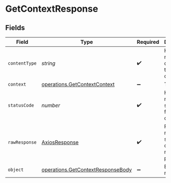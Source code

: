 # GetContextResponse


## Fields

| Field                                                                                         | Type                                                                                          | Required                                                                                      | Description                                                                                   |
| --------------------------------------------------------------------------------------------- | --------------------------------------------------------------------------------------------- | --------------------------------------------------------------------------------------------- | --------------------------------------------------------------------------------------------- |
| `contentType`                                                                                 | *string*                                                                                      | :heavy_check_mark:                                                                            | HTTP response content type for this operation                                                 |
| `context`                                                                                     | [operations.GetContextContext](../../../sdk/models/operations/getcontextcontext.md)           | :heavy_minus_sign:                                                                            | The context                                                                                   |
| `statusCode`                                                                                  | *number*                                                                                      | :heavy_check_mark:                                                                            | HTTP response status code for this operation                                                  |
| `rawResponse`                                                                                 | [AxiosResponse](https://axios-http.com/docs/res_schema)                                       | :heavy_check_mark:                                                                            | Raw HTTP response; suitable for custom response parsing                                       |
| `object`                                                                                      | [operations.GetContextResponseBody](../../../sdk/models/operations/getcontextresponsebody.md) | :heavy_minus_sign:                                                                            | Error response.                                                                               |